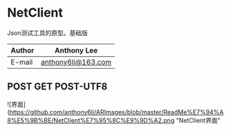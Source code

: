# NetClient
Json测试工具的原型。基础版

|Author|Anthony Lee|
|---|---
|E-mail|anthony6li@163.com

## POST GET POST-UTF8

![界面](https://github.com/anthony6li/ARImages/blob/master/ReadMe%E7%94%A8%E5%9B%BE/NetClient%E7%95%8C%E9%9D%A2.png "NetClient界面"
